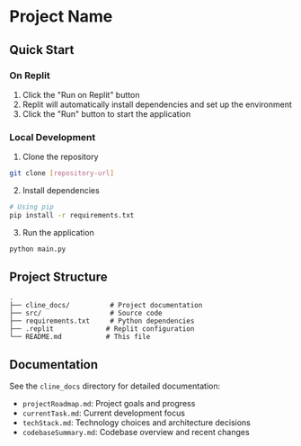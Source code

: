 # Project Name

## Quick Start

### On Replit
1. Click the "Run on Replit" button
2. Replit will automatically install dependencies and set up the environment
3. Click the "Run" button to start the application

### Local Development
1. Clone the repository
```bash
git clone [repository-url]
```

2. Install dependencies
```bash
# Using pip
pip install -r requirements.txt
```

3. Run the application
```bash
python main.py
```

## Project Structure
```
.
├── cline_docs/          # Project documentation
├── src/                 # Source code
├── requirements.txt     # Python dependencies
├── .replit             # Replit configuration
└── README.md           # This file
```

## Documentation
See the `cline_docs` directory for detailed documentation:
- `projectRoadmap.md`: Project goals and progress
- `currentTask.md`: Current development focus
- `techStack.md`: Technology choices and architecture decisions
- `codebaseSummary.md`: Codebase overview and recent changes
